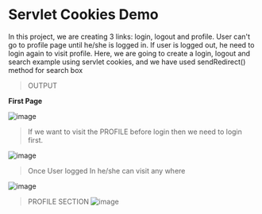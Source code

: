 # Servlet Cookies Demo
In this project, we are creating 3 links: login, logout and profile. User can't go to profile page until he/she is logged in. If user is logged out, he need to login again to visit profile. Here, we are going to create a login, logout  and  search example using servlet cookies, and we have used sendRedirect() method for search box

>OUTPUT 

**First Page**


![image](https://user-images.githubusercontent.com/52199294/61161908-c17ace00-a523-11e9-8514-07a79bd81caa.png)


>If we want to visit the PROFILE before login then we need to login first.

![image](https://user-images.githubusercontent.com/52199294/61161924-d3f50780-a523-11e9-8341-8f41772be5ed.png)


>Once User logged In he/she can visit any where

![image](https://user-images.githubusercontent.com/52199294/61161988-0dc60e00-a524-11e9-8cd8-fc0d68601031.png)


>PROFILE SECTION
![image](https://user-images.githubusercontent.com/52199294/61162010-2f26fa00-a524-11e9-9891-83582bd2bbda.png)

